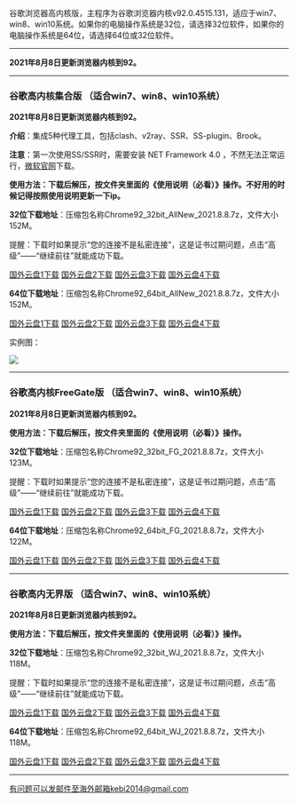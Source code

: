谷歌浏览器高内核版，主程序为谷歌浏览器内核v92.0.4515.131，适应于win7、win8、win10系统。如果你的电脑操作系统是32位，请选择32位软件，如果你的电脑操作系统是64位，请选择64位或32位软件。

***

**2021年8月8日更新浏览器内核到92。**

***

### 谷歌高内核集合版  （适合win7、win8、win10系统）

**2021年8月8日更新浏览器内核到92。**

**介绍**：集成5种代理工具，包括clash、v2ray、SSR、SS-plugin、Brook。

**注意**：第一次使用SS/SSR时，需要安装 NET Framework 4.0 ，不然无法正常运行，[微软官网](https://www.microsoft.com/zh-cn/download/details.aspx?id=17718)下载。

**使用方法：下载后解压，按文件夹里面的《使用说明（必看）》操作。不好用的时候记得按照使用说明更新一下ip。**

**32位下载地址**：压缩包名称Chrome92_32bit_AllNew_2021.8.8.7z，文件大小152M。

提醒：下载时如果提示“您的连接不是私密连接”，这是证书过期问题，点击“高级”——“继续前往”就能成功下载。

[国外云盘1下载](https://tr101.free4444.xyz/Chrome92_32bit_AllNew_2021.8.8.7z) 
[国外云盘2下载](https://tr61.free4444.xyz/Chrome92_32bit_AllNew_2021.8.8.7z) 
[国外云盘3下载](http://tr91.free4444.xyz/Chrome92_32bit_AllNew_2021.8.8.7z) 
[国外云盘4下载](https://tr71.free4444.xyz/Chrome92_32bit_AllNew_2021.8.8.7z) 

**64位下载地址**：压缩包名称Chrome92_64bit_AllNew_2021.8.8.7z，文件大小152M。

[国外云盘1下载](https://tr101.free4444.xyz/Chrome92_64bit_AllNew_2021.8.8.7z) 
[国外云盘2下载](https://tr61.free4444.xyz/Chrome92_64bit_AllNew_2021.8.8.7z) 
[国外云盘3下载](http://tr91.free4444.xyz/Chrome92_64bit_AllNew_2021.8.8.7z) 
[国外云盘4下载](https://tr71.free4444.xyz/Chrome92_64bit_AllNew_2021.8.8.7z) 

实例图：

![](https://cdn.jsdelivr.net/gh/Alvin9999/pac2/softimag/chrome90-2.PNG)

***

### 谷歌高内核FreeGate版  （适合win7、win8、win10系统）

**2021年8月8日更新浏览器内核到92。**

**使用方法：下载后解压，按文件夹里面的《使用说明（必看）》操作。**

**32位下载地址**：压缩包名称Chrome92_32bit_FG_2021.8.8.7z，文件大小123M。

提醒：下载时如果提示“您的连接不是私密连接”，这是证书过期问题，点击“高级”——“继续前往”就能成功下载。

[国外云盘1下载](https://tr101.free4444.xyz/Chrome92_32bit_FG_2021.8.8.7z) 
[国外云盘2下载](https://tr71.free4444.xyz/Chrome92_32bit_FG_2021.8.8.7z) 
[国外云盘3下载](https://tr61.free4444.xyz/Chrome92_32bit_FG_2021.8.8.7z) 
[国外云盘4下载](http://tr91.free4444.xyz/Chrome92_32bit_FG_2021.8.8.7z) 

**64位下载地址**：压缩包名称Chrome92_64bit_FG_2021.8.8.7z，文件大小122M。

[国外云盘1下载](https://tr101.free4444.xyz/Chrome92_64bit_FG_2021.8.8.7z) 
[国外云盘2下载](https://tr71.free4444.xyz/Chrome92_64bit_FG_2021.8.8.7z) 
[国外云盘3下载](https://tr61.free4444.xyz/Chrome92_64bit_FG_2021.8.8.7z) 
[国外云盘4下载](http://tr91.free4444.xyz/Chrome92_64bit_FG_2021.8.8.7z) 

***

### 谷歌高内无界版  （适合win7、win8、win10系统）

**2021年8月8日更新浏览器内核到92。**

**使用方法：下载后解压，按文件夹里面的《使用说明（必看）》操作。**

**32位下载地址**：压缩包名称Chrome92_32bit_WJ_2021.8.8.7z，文件大小118M。

提醒：下载时如果提示“您的连接不是私密连接”，这是证书过期问题，点击“高级”——“继续前往”就能成功下载。

[国外云盘1下载](https://tr101.free4444.xyz/Chrome92_32bit_WJ_2021.8.8.7z) 
[国外云盘2下载](https://tr71.free4444.xyz/Chrome92_32bit_WJ_2021.8.8.7z) 
[国外云盘3下载](https://tr61.free4444.xyz/Chrome92_32bit_WJ_2021.8.8.7z) 
[国外云盘4下载](http://tr91.free4444.xyz/Chrome92_32bit_WJ_2021.8.8.7z) 

**64位下载地址**：压缩包名称Chrome92_64bit_WJ_2021.8.8.7z，文件大小118M。

[国外云盘1下载](https://tr101.free4444.xyz/Chrome92_64bit_WJ_2021.8.8.7z) 
[国外云盘2下载](https://tr71.free4444.xyz/Chrome92_64bit_WJ_2021.8.8.7z) 
[国外云盘3下载](https://tr61.free4444.xyz/Chrome92_64bit_WJ_2021.8.8.7z) 
[国外云盘4下载](http://tr91.free4444.xyz/Chrome92_64bit_WJ_2021.8.8.7z) 

***

有问题可以发邮件至海外邮箱kebi2014@gmail.com